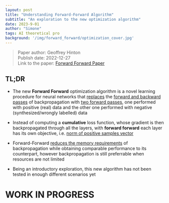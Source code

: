 ```yaml
---
layout: post
title: "Understanding Forward-Forward Algorithm"
subtitle: "An exploration to the new optimization algorithm"
date: 2023-9-01
author: "Simone"
tags: AI theoretical pro
background: '/img/forward_forward/optimization_cover.jpg'
---
```


> Paper author: Geoffrey Hinton<br>
> Publish date: 2022-12-27<br>
> Link to the paper: [Forward Forward Paper](https://www.cs.toronto.edu/~hinton/FFA13.pdf)<br>

## TL;DR

* The new **Forward Forward** optimization algorithm is a novel learning procedure for neural networks that <u>replaces</u> the <u>forward and backward passes</u> of backpropagation with <u>two forward passes</u>, one performed with positive (real) data and the other one performed with negative (synthesized/wrongly labelled) data

* Instead of computing a **cumulative** loss function, whose gradient is then backpropagated through all the layers, with **forward forward** each layer has its own objective, i.e. <u>norm of positive samples vector</u>

* Forward-Forward <u>reduces the memory requirements</u> of backpropagation while obtaining comparable performance to its counterpart, however backpropagation is still preferrable when resources are not limited

* Being an introductory exploration, this new algorithm has not been tested in enough different scenarios yet

# WORK IN PROGRESS

<!---

## Motivations

Let's see why it has been developed

#### Drawbacks in backpropagation

There is no convincing evidence
that cortex explicitly propagates error derivatives or stores neural activities for use in a subsequent
backward pass. The top-down connections from one cortical area to an area that is earlier in the
visual pathway do not mirror the bottom-up connections as would be expected if backpropagation
was being used in the visual system. Instead, they form loops in which neural activity goes through
about half a dozen cortical layers in the two areas before arriving back where it started.
Backpropagation through time as a way of learning sequences is especially implausible. To deal with
the stream of sensory input without taking frequent time-outs, the brain needs to pipeline sensory
data through different stages of sensory processing and it needs a learning procedure that can learn
on the fly. The representations in later stages of the pipeline may provide top-down information
that influences the representations in earlier stages of the pipeline at a later time step, but the
perceptual system needs to perform inference and learning in real time without stopping to perform
backpropagation.

A further serious limitation of backpropagation is that it requires perfect knowledge of the computation
performed in the forward pass1
in order to compute the correct derivatives2
. If we insert a black
box into the forward pass, it is no longer possible to perform backpropagation unless we learn a
differentiable model of the black box. As we shall see, the black box does not change the learning
procedure at all for the Forward-Forward Algorithm because there is no need to backpropagate
through it.

#### Interesting properties of forward forward

The main point of this paper is to show that neural networks containing unknown non-linearities do
not need to resort to reinforcement learning. The Forward-Forward algorithm (FF) is comparable
in speed to backpropagation but has the advantage that it can be used when the precise details of
the forward computation are unknown. It also has the advantage that it can learn while pipelining
sequential data through a neural network without ever storing the neural activities or stopping to
propagate error derivatives.



## How it works?

Let's take a look on how backprop works before 




#### Backpropagation inside
<img src="/img/forward_forward/backprop.png" alt="drawing" style="display: block; margin-left: auto; margin-right: auto; width: 70%;"/>

#### Forward Forward
<img src="/img/forward_forward/forward.png" alt="drawing" style="display: block; margin-left: auto; margin-right: auto; width: 70%;"/>
<img src="/img/forward_forward/layer_norm.png" alt="drawing" style="display: block; margin-left: auto; margin-right: auto; width: 70%;"/>
<img src="/img/forward_forward/positive.png" alt="drawing" style="display: block; margin-left: auto; margin-right: auto; width: 40%;"/>

In the paper, the <u>goodness</u> is defined as the **<u>norm of the activation vector</u>**. To avoid to propagate this information through the layers, but keep propagating the computed features, **layer normalization**. <u>LN</u> normalizes the activation vector, maintaining the **direction** of the activation vector (the propagated features) and reducing the magnitude to 1 (removing any goodness trace before propagating to the next layer


## Conclusions

--->